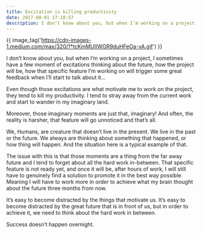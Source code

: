 ```yaml
---
title: Excitation is killing productivity
date: 2017-08-01 17:18:57
description: I don’t know about you, but when I’m working on a project, I sometimes have a few moment of excitations thinking about the future, how the project will be, how that specific feature I’m working on will trigger some great feedback when I’ll start to talk about it…
---
```


{{ image_tag('https://cdn-images-1.medium.com/max/320/1*tcKmMUIIWOR9duHFeOa-vA.gif') }}

I don’t know about you, but when I’m working on a project, I sometimes have a few moment of excitations thinking about the future, how the project will be, how that specific feature I’m working on will trigger some great feedback when I’ll start to talk about it…

Even though those excitations are what motivate me to work on the project, they tend to kill my productivity. I tend to stray away from the current work and start to wander in my imaginary land.

Moreover, those imaginary moments are just that, imaginary! And often, the reality is harsher, that feature will go unnoticed and that’s all.

We, Humans, are creature that doesn’t live in the present. We live in the past or the future. We always are thinking about something that happened, or how thing will happen. And the situation here is a typical example of that.

The issue with this is that those moments are a thing from the far away future and I tend to forget about all the hard work in-between. That specific feature is not ready yet, and once it will be, after hours of work, I will still have to genuinely find a solution to promote it in the best way possible. Meaning I will have to work more in order to achieve what my brain thought about the future three months from now.

It’s easy to become distracted by the things that motivate us. It’s easy to become distracted by the great future that is in front of us, but in order to achieve it, we need to think about the hard work in between.

Success doesn’t happen overnight.